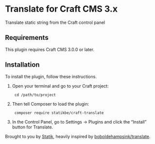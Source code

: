 # Translate for Craft CMS 3.x

Translate static string from the Craft control panel

## Requirements

This plugin requires Craft CMS 3.0.0 or later.

## Installation

To install the plugin, follow these instructions.

1. Open your terminal and go to your Craft project:

        cd /path/to/project

2. Then tell Composer to load the plugin:

        composer require statikbe/craft-translate

3. In the Control Panel, go to Settings → Plugins and click the “Install” button for Translate.



Brought to you by [Statik](https://www.statik.be), heavily inspired by [boboldehampsink/translate](https://github.com/boboldehampsink/translate).
